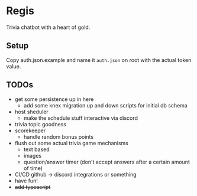 # Regis

Trivia chatbot with a heart of gold.

## Setup

Copy auth.json.example and name it `auth.json` on root with the actual token value.

## TODOs

* get some persistence up in here
  * add some knex migration up and down scripts for initial db schema
* host sheduler
  * make the schedule stuff interactive via discord
* trivia topic goodness
* scorekeeper
  * handle random bonus points
* flush out some actual trivia game mechanisms
  * text based
  * images
  * question/answer timer (don't accept answers after a certain amount of time)
* CI/CD github -> discord integrations or something
* have fun!
* ~~add typescript~~
